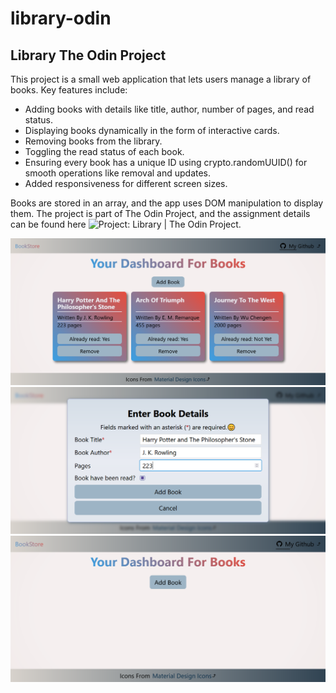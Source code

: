 # library-odin

## Library The Odin Project

This project is a small web application that lets users manage a library of books. Key features include:

- Adding books with details like title, author, number of pages, and read status.
- Displaying books dynamically in the form of interactive cards.
- Removing books from the library.
- Toggling the read status of each book.
- Ensuring every book has a unique ID using crypto.randomUUID() for smooth operations like removal and updates.
- Added responsiveness for different screen sizes.

Books are stored in an array, and the app uses DOM manipulation to display them. The project is part of The Odin Project, and the assignment details can be found here ![Project: Library | The Odin Project](https://www.theodinproject.com/lessons/node-path-javascript-library).

![Library App Screenshot](./assets/library-the-odin-project1.png)
![Library App Screenshot](./assets/library-the-odin-project2.png)
![Library App Screenshot](./assets/library-the-odin-project3.png)
